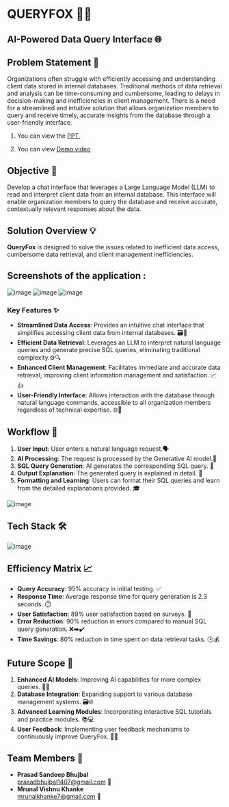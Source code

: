 # QUERYFOX 🤖🦊
## AI-Powered Data Query Interface 🌐

## Problem Statement 📝

Organizations often struggle with efficiently accessing and understanding client data stored in internal databases. Traditional methods of data retrieval and analysis can be time-consuming and cumbersome, leading to delays in decision-making and inefficiencies in client management. There is a need for a streamlined and intuitive solution that allows organization members to query and receive timely, accurate insights from the database through a user-friendly interface.

1. You can view the [PPT](https://drive.google.com/file/d/13nuFAN9KED6-Q8k_Hfwr503xtfG5E2sy/view?usp=sharing), 

2. You can view [Demo video](https://drive.google.com/file/d/1ZjLEXXqiNXdVHI5Lp_A4lW1tMI8rfi6d/view?usp=sharing)
   
## Objective 🎯

Develop a chat interface that leverages a Large Language Model (LLM) to read and interpret client data from an internal database. This interface will enable organization members to query the database and receive accurate, contextually relevant responses about the data.

## Solution Overview 💡

**QueryFox** is designed to solve the issues related to inefficient data access, cumbersome data retrieval, and client management inefficiencies.


## Screenshots of the application :
![image](https://github.com/user-attachments/assets/48761524-0394-46ce-8ba2-62239a23cd51)
![image](https://github.com/user-attachments/assets/3627881a-29f9-4b74-aed8-4e42afb633c8)
![image](https://github.com/user-attachments/assets/1bda7e93-34b3-42a3-b684-9d59097a4eb6)



### Key Features ✨

- **Streamlined Data Access**: Provides an intuitive chat interface that simplifies accessing client data from internal databases.  🗃️💬
- **Efficient Data Retrieval**: Leverages an LLM to interpret natural language queries and generate precise SQL queries, eliminating traditional complexity.⚙️🔍
- **Enhanced Client Management**: Facilitates immediate and accurate data retrieval, improving client information management and satisfaction.  📈👍
- **User-Friendly Interface**: Allows interaction with the database through natural language commands, accessible to all organization members regardless of technical expertise. 🌐🙌

## Workflow 🔄

1. **User Input**: User enters a natural language request.🗣️
2. **AI Processing**: The request is processed by the Generative AI model.🤖
3. **SQL Query Generation**: AI generates the corresponding SQL query. 📝
4. **Output Explanation**: The generated query is explained in detail. 📖
5. **Formatting and Learning**: Users can format their SQL queries and learn from the detailed explanations provided. 🎓
   
![image](https://github.com/user-attachments/assets/a43a4113-8ac5-44fe-8f22-32dbf2c73aa3)


## Tech Stack 🛠️

![image](https://github.com/user-attachments/assets/d0ef2f49-6782-42e8-ac8b-2f970d02883f)

## Efficiency Matrix 📈

- **Query Accuracy**: 95% accuracy in initial testing. ✅
- **Response Time**: Average response time for query generation is 2.3 seconds. ⏱️
- **User Satisfaction**: 89% user satisfaction based on surveys. 🎉
- **Error Reduction**: 90% reduction in errors compared to manual SQL query generation. ❌➡️✔️
- **Time Savings**: 80% reduction in time spent on data retrieval tasks. 🕒💰

## Future Scope 🚀

1. **Enhanced AI Models**: Improving AI capabilities for more complex queries. 🧠🔧
2. **Database Integration**: Expanding support to various database management systems. 🗃️🌐
3. **Advanced Learning Modules**: Incorporating interactive SQL tutorials and practice modules. 📚💻
4. **User Feedback**: Implementing user feedback mechanisms to continuously improve QueryFox. 📣🔄

## Team Members 👥

- **Prasad Sandeep Bhujbal**  
  [prasadbhujbal1407@gmail.com](mailto:prasadbhujbal1407@gmail.com) 📧
- **Mrunal Vishnu Khanke**  
  [mrunalkhanke7@gmail.com](mailto:mrunalkhanke7@gmail.com) 📧
